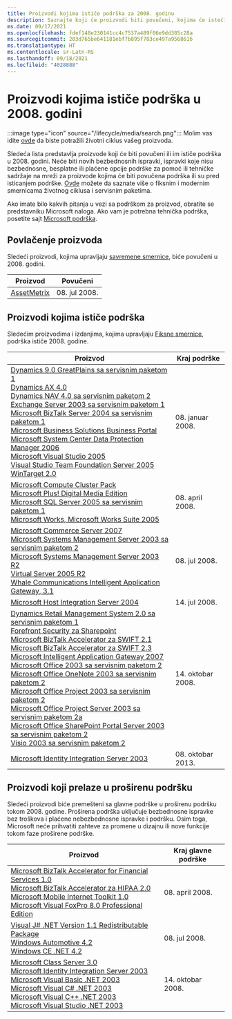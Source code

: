 ```yaml
---
title: Proizvodi kojima ističe podrška za 2008. godinu
description: Saznajte koji će proizvodi biti povučeni, kojima će isteći podrška ili biti premešteni sa glavne podrške na proširenu podršku u 2008. godini.
ms.date: 09/17/2021
ms.openlocfilehash: fdef148e230141cc4c7537a489f06e9dd385c28a
ms.sourcegitcommit: 203d765be641181ebf7b895f783ce497a9568616
ms.translationtype: HT
ms.contentlocale: sr-Latn-RS
ms.lasthandoff: 09/18/2021
ms.locfileid: "4028888"
---
```

# <a name="products-ending-support-in-2008"></a>Proizvodi kojima ističe podrška u 2008. godini

:::image type="icon" source="/lifecycle/media/search.png":::
Molim vas idite [ovde](/lifecycle/products/) da biste potražili životni ciklus vašeg proizvoda.

Sledeća lista predstavlja proizvode koji će biti povučeni ili im ističe podrška u 2008. godini. Neće biti novih bezbednosnih ispravki, ispravki koje nisu bezbednosne, besplatne ili plaćene opcije podrške za pomoć ili tehničke sadržaje na mreži za proizvode kojima će biti povučena podrška ili su pred isticanjem podrške. [Ovde](/lifecycle/overview/product-end-of-support-overview) možete da saznate više o fiksnim i modernim smernicama životnog ciklusa i servisnim paketima.

Ako imate bilo kakvih pitanja u vezi sa podrškom za proizvod, obratite se predstavniku Microsoft naloga. Ako vam je potrebna tehnička podrška, posetite sajt [Microsoft podrška](https://support.microsoft.com/contactus/?ws=support).

## <a name="product-retirements"></a>Povlačenje proizvoda

Sledeći proizvodi, kojima upravljaju [savremene smernice](/lifecycle/policies/modern), biće povučeni u 2008. godini.

| Proizvod | Povučeni |
| --- | --- |
| [AssetMetrix](/lifecycle/products/assetmetrix?branch=live)<br> | 08. jul 2008. |




## <a name="products-reaching-end-of-support"></a>Proizvodi kojima ističe podrška

Sledećim proizvodima i izdanjima, kojima upravljaju [Fiksne smernice](/lifecycle/policies/fixed), podrška ističe 2008. godine.

| Proizvod | Kraj podrške |
| --- | --- |
| [Dynamics 9.0 GreatPlains sa servisnim paketom 1](/lifecycle/products/dynamics-90-greatplains?branch=live)<br>[Dynamics AX 4.0](/lifecycle/products/dynamics-ax-40?branch=live)<br>[Dynamics NAV 4.0 sa servisnim paketom 2](/lifecycle/products/dynamics-nav-40?branch=live)<br>[Exchange Server 2003 sa servisnim paketom 1](/lifecycle/products/exchange-server-2003?branch=live)<br>[Microsoft BizTalk Server 2004 sa servisnim paketom 1](/lifecycle/products/microsoft-biztalk-server-2004?branch=live)<br>[Microsoft Business Solutions Business Portal](/lifecycle/products/microsoft-business-solutions-business-portal?branch=live)<br>[Microsoft System Center Data Protection Manager 2006](/lifecycle/products/microsoft-system-center-data-protection-manager-2006?branch=live)<br>[Microsoft Visual Studio 2005](/lifecycle/products/microsoft-visual-studio-2005?branch=live)<br>[Visual Studio Team Foundation Server 2005](/lifecycle/products/microsoft-visual-studio-2005-team-foundation-server?branch=live)<br>[WinTarget 2.0](/lifecycle/products/wintarget-20?branch=live)<br> | 08. januar 2008. |
| [Microsoft Compute Cluster Pack](/lifecycle/products/microsoft-compute-cluster-pack?branch=live)<br>[Microsoft Plus! Digital Media Edition](/lifecycle/products/microsoft-plus-digital-media-edition?branch=live)<br>[Microsoft SQL Server 2005 sa servisnim paketom 1](/lifecycle/products/microsoft-sql-server-2005?branch=live)<br>[Microsoft Works, Microsoft Works Suite 2005](/lifecycle/products/microsoft-works?branch=live)<br> | 08. april 2008. |
| [Microsoft Commerce Server 2007](/lifecycle/products/microsoft-commerce-server-2007?branch=live)<br>[Microsoft Systems Management Server 2003 sa servisnim paketom 2](/lifecycle/products/microsoft-systems-management-server-2003?branch=live)<br>[Microsoft Systems Management Server 2003 R2](/lifecycle/products/microsoft-systems-management-server-2003-r2?branch=live)<br>[Virtual Server 2005 R2](/lifecycle/products/virtual-server-2005-r2?branch=live)<br>[Whale Communications Intelligent Application Gateway, 3.1](/lifecycle/products/whale-communications-intelligent-application-gateway?branch=live)<br> | 08. jul 2008. |
| [Microsoft Host Integration Server 2004](/lifecycle/products/microsoft-host-integration-server-2004?branch=live)<br> | 14. jul 2008. |
| [Dynamics Retail Management System 2.0 sa servisnim paketom 1](/lifecycle/products/dynamics-retail-management-system-20?branch=live)<br>[Forefront Security za Sharepoint](/lifecycle/products/forefront-security-for-sharepoint?branch=live)<br>[Microsoft BizTalk Accelerator za SWIFT 2.1](/lifecycle/products/microsoft-biztalk-accelerator-for-swift-21?branch=live)<br>[Microsoft BizTalk Accelerator za SWIFT 2.3](/lifecycle/products/microsoft-biztalk-accelerator-for-swift-23?branch=live)<br>[Microsoft Intelligent Application Gateway 2007](/lifecycle/products/intelligent-application-gateway-2007?branch=live)<br>[Microsoft Office 2003 sa servisnim paketom 2](/lifecycle/products/microsoft-office-2003?branch=live)<br>[Microsoft Office OneNote 2003 sa servisnim paketom 2](/lifecycle/products/microsoft-office-onenote-2003?branch=live)<br>[Microsoft Office Project 2003 sa servisnim paketom 2](/lifecycle/products/microsoft-office-project-2003?branch=live)<br>[Microsoft Office Project Server 2003 sa servisnim paketom 2a](/lifecycle/products/microsoft-office-project-server-2003?branch=live)<br>[Microsoft Office SharePoint Portal Server 2003 sa servisnim paketom 2](/lifecycle/products/microsoft-office-sharepoint-portal-server-2003?branch=live)<br>[Visio 2003 sa servisnim paketom 2](/lifecycle/products/visio-2003?branch=live)<br> | 14. oktobar 2008. |
| [Microsoft Identity Integration Server 2003](/lifecycle/products/microsoft-identity-integration-server-2003?branch=live)<br> | 08. oktobar 2013. |


## <a name="products-moving-to-extended-support"></a>Proizvodi koji prelaze u proširenu podršku

Sledeći proizvodi biće premešteni sa glavne podrške u proširenu podršku tokom 2008. godine. Proširena podrška uključuje bezbednosne ispravke bez troškova i plaćene nebezbednosne ispravke i podršku. Osim toga, Microsoft neće prihvatiti zahteve za promene u dizajnu ili nove funkcije tokom faze proširene podrške.

| Proizvod | Kraj glavne podrške |
| --- | --- |
| [Microsoft BizTalk Accelerator for Financial Services 1.0](/lifecycle/products/microsoft-biztalk-accelerator-for-financial-services-10?branch=live)<br>[Microsoft BizTalk Accelerator za HIPAA 2.0](/lifecycle/products/microsoft-biztalk-accelerator-for-hipaa-20?branch=live)<br>[Microsoft Mobile Internet Toolkit 1.0](/lifecycle/products/microsoft-mobile-internet-toolkit-10?branch=live)<br>[Microsoft Visual FoxPro 8.0 Professional Edition](/lifecycle/products/microsoft-visual-foxpro-80-professional-edition?branch=live)<br> | 08. april 2008. |
| [Visual J# .NET Version 1.1 Redistributable Package](/lifecycle/products/visual-j-net-version-11-redistributable-package?branch=live)<br>[Windows Automotive 4.2](/lifecycle/products/windows-automotive-42?branch=live)<br>[Windows CE .NET 4.2](/lifecycle/products/windows-ce-net-42?branch=live)<br> | 08. jul 2008. |
| [Microsoft Class Server 3.0](/lifecycle/products/microsoft-class-server-30?branch=live)<br>[Microsoft Identity Integration Server 2003](/lifecycle/products/microsoft-identity-integration-server-2003?branch=live)<br>[Microsoft Visual Basic .NET 2003](/lifecycle/products/microsoft-visual-basic-net-2003?branch=live)<br>[Microsoft Visual C# .NET 2003](/lifecycle/products/microsoft-visual-c-net-2003?branch=live)<br>[Microsoft Visual C++ .NET 2003](/lifecycle/products/microsoft-visual-c-net-2003538889574?branch=live)<br>[Microsoft Visual Studio .NET 2003](/lifecycle/products/microsoft-visual-studio-net-2003?branch=live)<br> | 14. oktobar 2008. |
